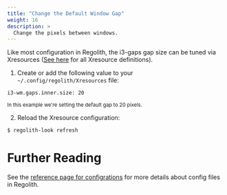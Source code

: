 ```yaml
---
title: "Change the Default Window Gap"
weight: 16
description: >
  Change the pixels between windows.
---
```


Like most configuration in Regolith, the i3-gaps gap size can be tuned via Xresources ([See here](../../Reference/xresources) for all Xresource definitions).

1. Create or add the following value to your `~/.config/regolith/Xresources` file:
```
i3-wm.gaps.inner.size: 20
```
<sub>In this example we're setting the default gap to 20 pixels.</sub>

2. Reload the Xresource configuration:
```bash
$ regolith-look refresh
```

# Further Reading

See the [reference page for configrations](../../reference/configurations) for more details about config files in Regolith.
